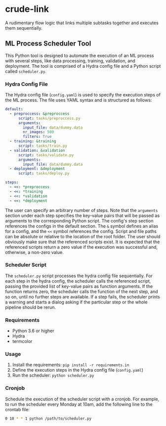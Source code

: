 # crude-link
A rudimentary flow logic that links multiple subtasks together and executes them sequentially.

## ML Process Scheduler Tool

This Python tool is designed to automate the execution of an ML process with several steps, like data processing, training, validation, and deployment. 
The tool is comprised of a Hydra config file and a Python script called `scheduler.py`.

### Hydra Config File

The Hydra config file (`config.yaml`) is used to specify the execution steps of the ML process. The file uses YAML syntax and is structured as follows:

```yaml
default:
  - preproccess: &preproccess
      script: tasks/preproccess.py
      arguments: 
        input_file: data/dummy.data
        nr_images: 500
        filters: True
  - training: &training
      script: tasks/train.py
  - validation: &validation
      script: tasks/validate.py
      arguments: 
        input_file: data/dummy.data
  - deployment: &deployment
      script: tasks/deploy.py

steps:
  - <<: *preproccess
  - <<: *training
  - <<: *validation
  - <<: *deployment

```

The user can specify an arbitrary number of steps. Note that the `arguments` section under each step specifies the key-value pairs that will be passed as arguments to the corresponding Python script.
The config's step section references the configs in the default section. The `&` symbol defines an alias for a config, and the `<<` symbol references the config. 
Script and file paths can be absolute or relative to the location of the root folder. The user should obviously make sure that the referenced scripts exist.
It is expected that the referenced scripts return a zero value if the execution was successful and, otherwise, a non-zero value.

### Scheduler Script

The `scheduler.py` script processes the hydra config file sequentially. For each step in the hydra config, the scheduler calls the referenced script, passing the provided list of key-value pairs as function arguments. 
If the function returns zero, the scheduler calls the function of the next step, and so on, until no further steps are available. 
If a step fails, the scheduler prints a warning and starts a dialog asking if the particular step or the whole pipeline should be rerun.

### Requirements
- Python 3.6 or higher
- Hydra
- termcolor

### Usage
1. Install the requirements: `pip install -r requirements.in`
2. Define the execution steps in the Hydra config file (`config.yaml`)
3. Run the scheduler: `python scheduler.py`


### Cronjob
Schedule the execution of the scheduler script with a cronjob. For example, to run the scheduler every Monday at 10am, add the following line to the crontab file:
```bash
0 10 * * 1 python /path/to/scheduler.py
```